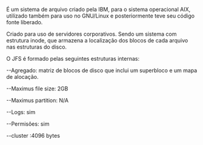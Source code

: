É um sistema de arquivo criado pela IBM, para o sistema operacional AIX, utilizado também para uso no GNU/Linux e posteriormente teve seu código fonte liberado.

Criado para uso de servidores corporativos. Sendo um sistema com estrutura inode, que armazena a localização dos blocos de cada arquivo nas estruturas do disco.

O JFS é formado pelas seguintes estruturas internas:


--Agregado: matriz de blocos de disco que inclui um superbloco e um mapa de alocação.

--Maximus file size:  2GB

--Maximus partition: N/A

--Logs: sim

--Permisôes: sim

--cluster :4096 bytes


